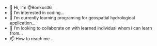 - 👋 Hi, I’m @Bonkus06
- 👀 I’m interested in coding...
- 🌱 I’m currently learning programing for geospatial hydrological application...
- 💞️ I’m looking to collaborate on with learned individual whom i can learn from...
- 📫 How to reach me ...

<!---
Bonkus06/Bonkus06 is a ✨ special ✨ repository because its `README.md` (this file) appears on your GitHub profile.
You can click the Preview link to take a look at your changes.
--->
